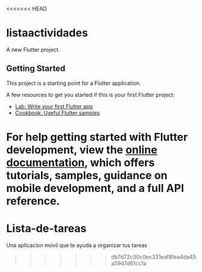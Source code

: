 <<<<<<< HEAD
# listaactividades

A new Flutter project.

## Getting Started

This project is a starting point for a Flutter application.

A few resources to get you started if this is your first Flutter project:

- [Lab: Write your first Flutter app](https://docs.flutter.dev/get-started/codelab)
- [Cookbook: Useful Flutter samples](https://docs.flutter.dev/cookbook)

For help getting started with Flutter development, view the
[online documentation](https://docs.flutter.dev/), which offers tutorials,
samples, guidance on mobile development, and a full API reference.
=======
# Lista-de-tareas
Una aplicacion movil que te ayuda a organizar tus tareas
>>>>>>> db7d72c30c0ec331eaf8fea4da45a59d7d61cc1a
